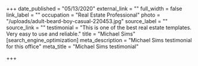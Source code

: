 +++
date_published = "05/13/2020"
external_link = ""
full_width = false
link_label = ""
occupation = "Real Estate Professional"
photo = "/uploads/adult-beard-boy-casual-220453.jpg"
source_label = ""
source_link = ""
testimonial = "This is one of the best real estate templates. Very easy to use and reliable."
title = "Michael Sims"
[search_engine_optimization]
meta_description = "Michael Sims testimonial for this office"
meta_title = "Michael Sims testimonial"

+++
